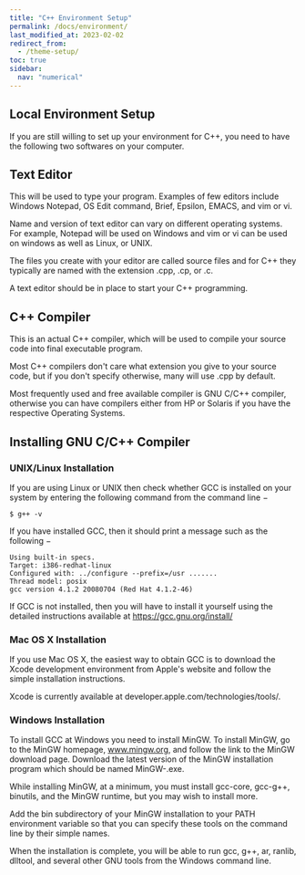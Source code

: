 ```yaml
---
title: "C++ Environment Setup"
permalink: /docs/environment/
last_modified_at: 2023-02-02
redirect_from:
  - /theme-setup/
toc: true
sidebar:
  nav: "numerical"
---
```

## Local Environment Setup

If you are still willing to set up your environment for C++, you need to have the following two softwares on your computer.

## Text Editor

This will be used to type your program. Examples of few editors include Windows Notepad, OS Edit command, Brief, Epsilon, EMACS, and vim or vi.

Name and version of text editor can vary on different operating systems. For example, Notepad will be used on Windows and vim or vi can be used on windows as well as Linux, or UNIX.

The files you create with your editor are called source files and for C++ they typically are named with the extension .cpp, .cp, or .c.

A text editor should be in place to start your C++ programming.

## C++ Compiler

This is an actual C++ compiler, which will be used to compile your source code into final executable program.

Most C++ compilers don't care what extension you give to your source code, but if you don't specify otherwise, many will use .cpp by default.

Most frequently used and free available compiler is GNU C/C++ compiler, otherwise you can have compilers either from HP or Solaris if you have the respective Operating Systems.

## Installing GNU C/C++ Compiler

### UNIX/Linux Installation

If you are using Linux or UNIX then check whether GCC is installed on your system by entering the following command from the command line −

```
$ g++ -v
```

If you have installed GCC, then it should print a message such as the following −

```
Using built-in specs.
Target: i386-redhat-linux
Configured with: ../configure --prefix=/usr .......
Thread model: posix
gcc version 4.1.2 20080704 (Red Hat 4.1.2-46)
```

If GCC is not installed, then you will have to install it yourself using the detailed instructions available at https://gcc.gnu.org/install/

### Mac OS X Installation

If you use Mac OS X, the easiest way to obtain GCC is to download the Xcode development environment from Apple's website and follow the simple installation instructions.

Xcode is currently available at developer.apple.com/technologies/tools/.

### Windows Installation

To install GCC at Windows you need to install MinGW. To install MinGW, go to the MinGW homepage, www.mingw.org, and follow the link to the MinGW download page. Download the latest version of the MinGW installation program which should be named MinGW-<version>.exe.

While installing MinGW, at a minimum, you must install gcc-core, gcc-g++, binutils, and the MinGW runtime, but you may wish to install more.

Add the bin subdirectory of your MinGW installation to your PATH environment variable so that you can specify these tools on the command line by their simple names.

When the installation is complete, you will be able to run gcc, g++, ar, ranlib, dlltool, and several other GNU tools from the Windows command line.
